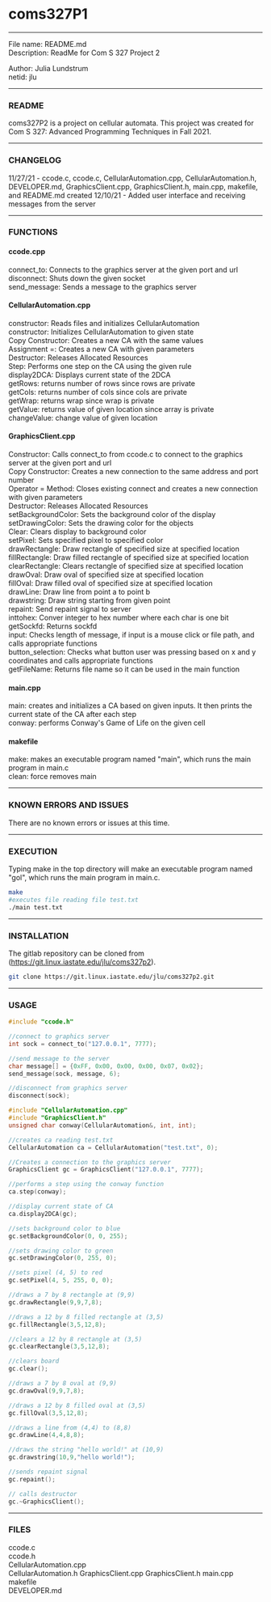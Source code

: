 # coms327P1

-----------------------------------------

File name: README.md  
Description: ReadMe for Com S 327 Project 2  

Author: Julia Lundstrum  
netid: jlu  

-----------------------------------------

### README
coms327P2 is a project on cellular automata. This project was created for Com S 327: Advanced Programming Techniques in Fall 2021.

-----------------------------------------

### CHANGELOG
11/27/21 - ccode.c, ccode.c, CellularAutomation.cpp, CellularAutomation.h, DEVELOPER.md, GraphicsClient.cpp, GraphicsClient.h, main.cpp, makefile, and README.md created
12/10/21 - Added user interface and receiving messages from the server

-----------------------------------------

### FUNCTIONS

#### ccode.cpp
connect_to: Connects to the graphics server at the given port and url   
disconnect: Shuts down the given socket  
send_message: Sends a message to the graphics server  

#### CellularAutomation.cpp
constructor: Reads files and initializes CellularAutomation  
constructor: Initializes CellularAutomation to given state  
Copy Constructor: Creates a new CA with the same values  
Assignment =: Creates a new CA with given parameters  
Destructor: Releases Allocated Resources  
Step: Performs one step on the CA using the given rule  
display2DCA: Displays current state of the 2DCA  
getRows: returns number of rows since rows are private  
getCols: returns number of cols since cols are private  
getWrap: returns wrap since wrap is private  
getValue: returns value of given location since array is private  
changeValue: change value of given location  

#### GraphicsClient.cpp
Constructor: Calls connect_to from ccode.c to connect to the graphics server at the given port and url  
Copy Constructor: Creates a new connection to the same address and port number  
Operator = Method: Closes existing connect and creates a new connection with given parameters  
Destructor: Releases Allocated Resources  
setBackgroundColor: Sets the background color of the display  
setDrawingColor: Sets the drawing color for the objects  
Clear: Clears display to background color  
setPixel: Sets specified pixel to specified color  
drawRectangle: Draw rectangle of specified size at specified location  
fillRectangle: Draw filled rectangle of specified size at specified location  
clearRectangle: Clears rectangle of specified size at specified location  
drawOval: Draw oval of specified size at specified location  
fillOval: Draw filled oval of specified size at specified location  
drawLine: Draw line from point a to point b  
drawstring: Draw string starting from given point  
repaint: Send repaint signal to server  
inttohex: Conver integer to hex number where each char is one bit  
getSockfd: Returns sockfd  
input: Checks length of message, if input is a mouse click or file path, and calls appropriate functions  
button_selection: Checks what button user was pressing based on x and y coordinates and calls appropriate functions  
getFileName: Returns file name so it can be used in the main function

#### main.cpp
main: creates and initializes a CA based on given inputs. It then prints the current state of the CA after each step  
conway: performs Conway's Game of Life on the given cell  

#### makefile
make: makes an executable program named "main", which runs the main program in main.c  
clean: force removes main

-----------------------------------------

### KNOWN ERRORS AND ISSUES
There are no known errors or issues at this time.

-----------------------------------------

### EXECUTION
Typing make in the top directory will make an executable program named "gol", which runs the main program in main.c.

```bash
make
#executes file reading file test.txt
./main test.txt
```

-----------------------------------------

### INSTALLATION
The gitlab repository can be cloned from (https://git.linux.iastate.edu/jlu/coms327p2).

```bash
git clone https://git.linux.iastate.edu/jlu/coms327p2.git
```

-----------------------------------------

### USAGE

```c
#include "ccode.h"

//connect to graphics server
int sock = connect_to("127.0.0.1", 7777);

//send message to the server
char message[] = {0xFF, 0x00, 0x00, 0x00, 0x07, 0x02};
send_message(sock, message, 6);

//disconnect from graphics server
disconnect(sock);
```

```cpp
#include "CellularAutomation.cpp"
#include "GraphicsClient.h"
unsigned char conway(CellularAutomation&, int, int);

//creates ca reading test.txt
CellularAutomation ca = CellularAutomation("test.txt", 0);

//Creates a connection to the graphics server
GraphicsClient gc = GraphicsClient("127.0.0.1", 7777);

//performs a step using the conway function
ca.step(conway);

//display current state of CA
ca.display2DCA(gc);

//sets background color to blue
gc.setBackgroundColor(0, 0, 255);

//sets drawing color to green
gc.setDrawingColor(0, 255, 0);

//sets pixel (4, 5) to red
gc.setPixel(4, 5, 255, 0, 0);

//draws a 7 by 8 rectangle at (9,9)
gc.drawRectangle(9,9,7,8);

//draws a 12 by 8 filled rectangle at (3,5)
gc.fillRectangle(3,5,12,8);

//clears a 12 by 8 rectangle at (3,5)
gc.clearRectangle(3,5,12,8);

//clears board
gc.clear();

//draws a 7 by 8 oval at (9,9)
gc.drawOval(9,9,7,8);

//draws a 12 by 8 filled oval at (3,5)
gc.fillOval(3,5,12,8);

//draws a line from (4,4) to (8,8)
gc.drawLine(4,4,8,8);

//draws the string "hello world!" at (10,9)
gc.drawstring(10,9,"hello world!");

//sends repaint signal
gc.repaint();

// calls destructor
gc.~GraphicsClient();
```

-----------------------------------------

### FILES

ccode.c  
ccode.h  
CellularAutomation.cpp  
CellularAutomation.h
GraphicsClient.cpp
GraphicsClient.h
main.cpp  
makefile  
DEVELOPER.md

